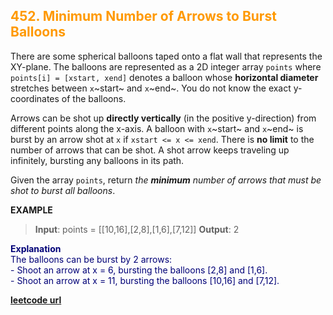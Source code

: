 <h2 style="color:#F90;">452. Minimum Number of Arrows to Burst Balloons</h2>

There are some spherical balloons taped onto a flat wall that represents the XY-plane. The balloons are represented as a 2D integer array `points` where `points[i] = [xstart, xend]` denotes a balloon whose **horizontal diameter** stretches between `x`~start~ and `x`~end~. You do not know the exact y-coordinates of the balloons.

Arrows can be shot up **directly vertically** (in the positive y-direction) from different points along the x-axis. A balloon with `x`~start~ and `x`~end~ is burst by an arrow shot at `x` if `xstart <= x <= xend`. There is **no limit** to the number of arrows that can be shot. A shot arrow keeps traveling up infinitely, bursting any balloons in its path.

Given the array `points`, return *the **minimum** number of arrows that must be shot to burst all balloons*.


**EXAMPLE**

>**Input**: points = \[[10,16],[2,8],[1,6],[7,12]]
**Output**: 2

<p style="color:#007;">
<b>Explanation</b><br>
The balloons can be burst by 2 arrows:<br>
- Shoot an arrow at x = 6, bursting the balloons [2,8] and [1,6].<br>
- Shoot an arrow at x = 11, bursting the balloons [10,16] and [7,12].<br>
</p>

**[leetcode url](https://leetcode.com/problems/minimum-number-of-arrows-to-burst-balloons/description)**